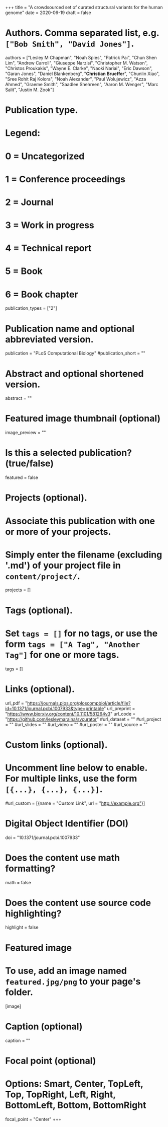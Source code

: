 +++
title = "A crowdsourced set of curated structural variants for the human genome"
date = 2020-06-19
draft = false

# Authors. Comma separated list, e.g. `["Bob Smith", "David Jones"]`.
authors = ["Lesley M Chapman", "Noah Spies", "Patrick Pai", "Chun Shen Lim", "Andrew Carroll", "Giuseppe Narzisi", "Christopher M. Watson", "Christos Proukakis", "Wayne E. Clarke", "Naoki Nariai", "Eric Dawson", "Garan Jones", "Daniel Blankenberg", "**Christian Brueffer**", "Chunlin Xiao", "Sree Rohit Raj Kolora", "Noah Alexander", "Paul Wolujewicz", "Azza Ahmed", "Graeme Smith", "Saadlee Shehreen", "Aaron M. Wenger", "Marc Salit", "Justin M. Zook"]

# Publication type.
# Legend:
# 0 = Uncategorized
# 1 = Conference proceedings
# 2 = Journal
# 3 = Work in progress
# 4 = Technical report
# 5 = Book
# 6 = Book chapter
publication_types = ["2"]

# Publication name and optional abbreviated version.
publication = "PLoS Computational Biology"
#publication_short = ""

# Abstract and optional shortened version.
abstract = ""

# Featured image thumbnail (optional)
image_preview = ""

# Is this a selected publication? (true/false)
featured = false

# Projects (optional).
#   Associate this publication with one or more of your projects.
#   Simply enter the filename (excluding '.md') of your project file in `content/project/`.
projects = []

# Tags (optional).
#   Set `tags = []` for no tags, or use the form `tags = ["A Tag", "Another Tag"]` for one or more tags.
tags = []

# Links (optional).
url_pdf = "https://journals.plos.org/ploscompbiol/article/file?id=10.1371/journal.pcbi.1007933&type=printable"
url_preprint = "https://www.biorxiv.org/content/10.1101/581264v3"
url_code = "https://github.com/lesleymaraina/svcurator"
#url_dataset = ""
#url_project = ""
#url_slides = ""
#url_video = ""
#url_poster = ""
#url_source = ""

# Custom links (optional).
#   Uncomment line below to enable. For multiple links, use the form `[{...}, {...}, {...}]`.
#url_custom = [{name = "Custom Link", url = "http://example.org"}]

# Digital Object Identifier (DOI)
doi = "10.1371/journal.pcbi.1007933"

# Does the content use math formatting?
math = false

# Does the content use source code highlighting?
highlight = false

# Featured image
# To use, add an image named `featured.jpg/png` to your page's folder. 
[image]
  # Caption (optional)
  caption = ""

  # Focal point (optional)
  # Options: Smart, Center, TopLeft, Top, TopRight, Left, Right, BottomLeft, Bottom, BottomRight
  focal_point = "Center"
+++
